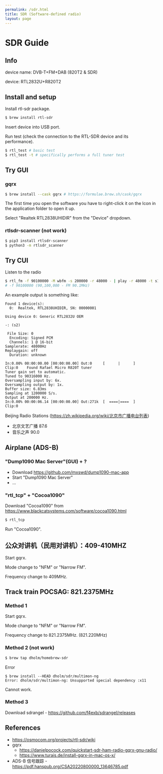 ```yaml
---
permalink: /sdr.html
title: SDR (Software-defined radio)
layout: page
---
```


# SDR Guide

## Info

device name: DVB-T+FM+DAB (820T2 & SDR)

device: RTL2832U+R820T2

## Install and setup

Install rtl-sdr package.

```sh
$ brew install rtl-sdr
```

Insert device into USB port.

Run test (check the connection to the RTL-SDR device and its performance).

```sh
$ rtl_test # basic test
$ rtl_test -t # specifically performs a full tuner test
```

## Try GUI

### gqrx

```sh
$ brew install --cask gqrx # https://formulae.brew.sh/cask/gqrx
```

The first time you open the software you have to right-click it on the Icon in the application folder to open it up.

Select "Realtek RTL2838UHIDIR" from the "Device" dropdown.

### rtlsdr-scanner (not work)

```sh
$ pip3 install rtlsdr-scanner
$ python3 -m rtlsdr_scanner
```

## Try CUI

Listen to the radio

```sh
$ rtl_fm -f 90100000 -M wbfm -s 200000 -r 48000 - | play -r 48000 -t s16 -L -c 1  -
# -f 90100000 (90,100,000 - FM 90.1MHz)
```

An example output is something like:

```
Found 1 device(s):
  0:  Realtek, RTL2838UHIDIR, SN: 00000001

Using device 0: Generic RTL2832U OEM

-: (s2)

 File Size: 0
  Encoding: Signed PCM
  Channels: 1 @ 16-bit
Samplerate: 48000Hz
Replaygain: off
  Duration: unknown

In:0.00% 00:00:00.00 [00:00:00.00] Out:0     [      |      ]        Clip:0    Found Rafael Micro R820T tuner
Tuner gain set to automatic.
Tuned to 90316000 Hz.
Oversampling input by: 6x.
Oversampling output by: 1x.
Buffer size: 6.83ms
Sampling at 1200000 S/s.
Output at 200000 Hz.
In:0.00% 00:00:06.14 [00:00:00.00] Out:271k  [  ====|====  ]        Clip:0
```

Beijing Radio Stations (https://zh.wikipedia.org/wiki/北京市广播电台列表)

* 北京文艺广播	87.6
* 音乐之声	90.0

## Airplane (ADS-B)

### "Dump1090 Mac Server"(GUI) + ?

* Download https://github.com/mxswd/dump1090-mac-app
* Start "Dump1090 Mac Server"
* ...

### "rtl_tcp" + "Cocoa1090"

Download "Cocoa1090" from https://www.blackcatsystems.com/software/cocoa1090.html

```sh
$ rtl_tcp
```

Run "Cocoa1090".

## 公众对讲机（民用对讲机）：409-410MHZ

Start gqrx.

Mode change to "NFM" or "Narrow FM".

Frequency change to 409MHz.

## Track train POCSAG: 821.2375MHz

### Method 1

Start gqrx.

Mode change to "NFM" or "Narrow FM".

Frequency change to 821.2375MHz. (821.220MHz)

### Method 2 (not work)

```sh
$ brew tap dholm/homebrew-sdr
```

Error

```
$ brew install --HEAD dholm/sdr/multimon-ng
Error: dholm/sdr/multimon-ng: Unsupported special dependency :x11
```

Cannot work.

### Method 3

Download sdrangel - https://github.com/f4exb/sdrangel/releases

## References

* https://osmocom.org/projects/rtl-sdr/wiki
* gqrx
  * https://danielpocock.com/quickstart-sdr-ham-radio-gqrx-gnu-radio/
  * https://www.turais.de/install-gqrx-in-mac-os-x/
* ADS-B 信号跟踪 - https://pdf.hanspub.org/CSA20220800000_13646785.pdf
